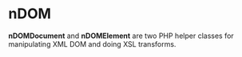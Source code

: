 # nDOM

**nDOMDocument** and **nDOMElement** are two PHP helper classes for manipulating XML DOM and doing XSL transforms.